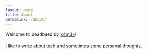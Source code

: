 ```yaml
---
layout: page
title: About
permalink: /about/
---
```


Welcome to deadbaed by [x4m3⚡](http://x4m3.rocks)!

I like to write about tech and sometimes some personal thoughts.